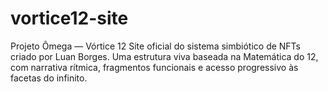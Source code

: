 # vortice12-site
Projeto Ômega — Vórtice 12 Site oficial do sistema simbiótico de NFTs criado por Luan Borges. Uma estrutura viva baseada na Matemática do 12, com narrativa rítmica, fragmentos funcionais e acesso progressivo às facetas do infinito.
